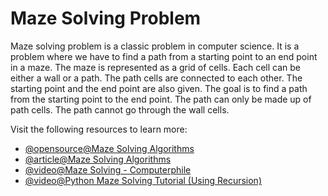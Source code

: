 # Maze Solving Problem

Maze solving problem is a classic problem in computer science. It is a problem where we have to find a path from a starting point to an end point in a maze. The maze is represented as a grid of cells. Each cell can be either a wall or a path. The path cells are connected to each other. The starting point and the end point are also given. The goal is to find a path from the starting point to the end point. The path can only be made up of path cells. The path cannot go through the wall cells.

Visit the following resources to learn more:

- [@opensource@Maze Solving Algorithms](https://github.com/john-science/mazelib/blob/main/docs/MAZE_SOLVE_ALGOS.md)
- [@article@Maze Solving Algorithms](https://kidscodecs.com/maze-solving-algorithms/)
- [@video@Maze Solving - Computerphile](https://www.youtube.com/watch?v=rop0W4QDOUI)
- [@video@Python Maze Solving Tutorial (Using Recursion)](https://www.youtube.com/watch?v=XP94WC_XnZc)
